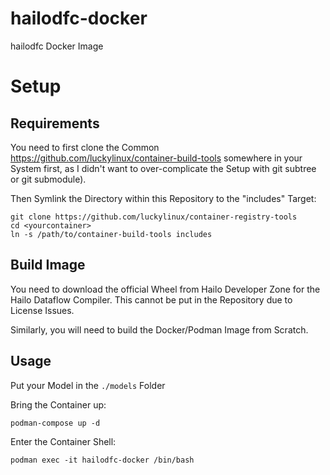 # hailodfc-docker
hailodfc Docker Image

# Setup
## Requirements

You need to first clone the Common https://github.com/luckylinux/container-build-tools somewhere in your System first, as I didn't want to over-complicate the Setup with git subtree or git submodule).

Then Symlink the Directory within this Repository to the "includes" Target:

```
git clone https://github.com/luckylinux/container-registry-tools
cd <yourcontainer>
ln -s /path/to/container-build-tools includes
```

## Build Image
You need to download the official Wheel from Hailo Developer Zone for the Hailo Dataflow Compiler.
This cannot be put in the Repository due to License Issues.

Similarly, you will need to build the Docker/Podman Image from Scratch.


## Usage
Put your Model in the `./models` Folder

Bring the Container up:
```
podman-compose up -d
```

Enter the Container Shell:
```
podman exec -it hailodfc-docker /bin/bash
```
